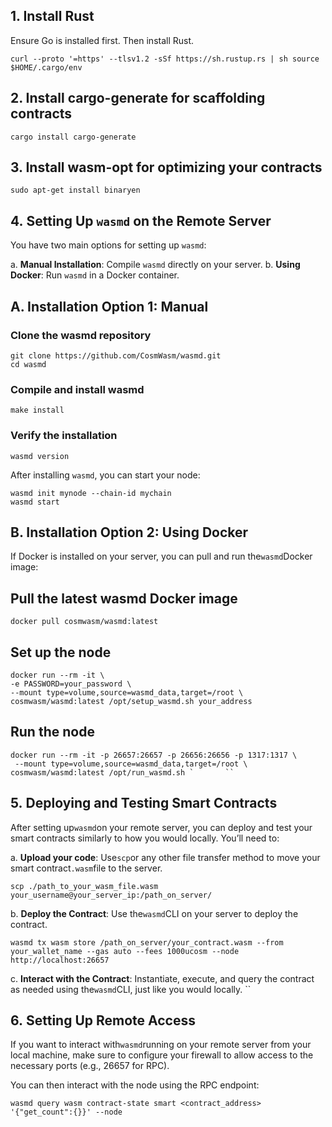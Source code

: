 
## 1. Install Rust
Ensure Go is installed first. Then install Rust.
```
curl --proto '=https' --tlsv1.2 -sSf https://sh.rustup.rs | sh source $HOME/.cargo/env
```

## 2. Install cargo-generate for scaffolding contracts 
```
cargo install cargo-generate
```
## 3. Install wasm-opt for optimizing your contracts 
```
sudo apt-get install binaryen 
```

## 4. **Setting Up `wasmd` on the Remote Server**


You have two main options for setting up `wasmd`:

a.  **Manual Installation**: Compile `wasmd` directly on your server.
b.  **Using Docker**: Run `wasmd` in a Docker container.

## A. **Installation Option 1: Manual**


### Clone the wasmd repository 
```
git clone https://github.com/CosmWasm/wasmd.git
cd wasmd
```
 ### Compile and install wasmd 
 ```
 make install
```
### Verify the installation 
```
wasmd version 
```

After installing `wasmd`, you can start your node:


```
wasmd init mynode --chain-id mychain
wasmd start
```

## B. **Installation Option 2: Using Docker**


If Docker is installed on your server, you can pull and run the`wasmd`Docker image:    

## Pull the latest wasmd Docker image 
```
docker pull cosmwasm/wasmd:latest
```
## Set up the node 
```
docker run --rm -it \
-e PASSWORD=your_password \
--mount type=volume,source=wasmd_data,target=/root \
cosmwasm/wasmd:latest /opt/setup_wasmd.sh your_address
```

## Run the node 
```
docker run --rm -it -p 26657:26657 -p 26656:26656 -p 1317:1317 \
 --mount type=volume,source=wasmd_data,target=/root \
cosmwasm/wasmd:latest /opt/run_wasmd.sh `       ``
```


## 5. **Deploying and Testing Smart Contracts**


After setting up`wasmd`on your remote server, you can deploy and test your smart contracts similarly to how you would locally. 
You’ll need to:  

a.  **Upload your code**: Use`scp`or any other file transfer method to move your smart contract`.wasm`file to the server.
   ```
scp ./path_to_your_wasm_file.wasm your_username@your_server_ip:/path_on_server/
```

b.  **Deploy the Contract**: Use the`wasmd`CLI on your server to deploy the contract.
```
wasmd tx wasm store /path_on_server/your_contract.wasm --from your_wallet_name --gas auto --fees 1000ucosm --node http://localhost:26657
```

c.  **Interact with the Contract**:
   Instantiate, execute, and query the contract as needed using the`wasmd`CLI, just like you would locally.        ``


## 6. **Setting Up Remote Access**

If you want to interact with`wasmd`running on your remote server from your local machine, make sure to configure your firewall to allow access to the necessary ports (e.g., 26657 for RPC). 

You can then interact with the node using the RPC endpoint:  
```
wasmd query wasm contract-state smart <contract_address> '{"get_count":{}}' --node
```
